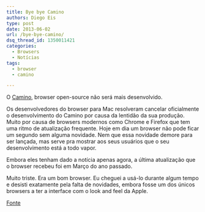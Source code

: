 ```yaml
---
title: Bye bye Camino
authors: Diego Eis
type: post
date: 2013-06-02
url: /bye-bye-camino/
dsq_thread_id: 1350011421
categories:
  - Browsers
  - Notícias
tags:
  - browser
  - camino

---
```

O [Camino][1], browser open-source não será mais desenvolvido.

Os desenvolvedores do browser para Mac resolveram cancelar oficialmente o desenvolvimento do Camino por causa da lentidão da sua produção. Muito por causa de browsers modernos como Chrome e Firefox que tem uma ritmo de atualização frequente. Hoje em dia um browser não pode ficar um segundo sem alguma novidade. Nem que essa novidade demore para ser lançada, mas serve pra mostrar aos seus usuários que o seu desenvolvimento está a todo vapor.

Embora eles tenham dado a notícia apenas agora, a última atualização que o browser recebeu foi em Março do ano passado. 

Muito triste. Era um bom browser. Eu cheguei a usá-lo durante algum tempo e desisti exatamente pela falta de novidades, embora fosse um dos únicos browsers a ter a interface com o look and feel da Apple.

[Fonte][2]

 [1]: http://caminobrowser.org/
 [2]: http://www.theverge.com/2013/5/31/4384138/camino-mac-browser-ends-development-after-decade